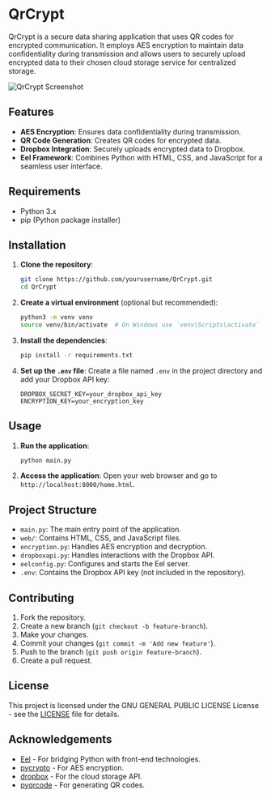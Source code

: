 # QrCrypt

QrCrypt is a secure data sharing application that uses QR codes for encrypted communication. It employs AES encryption to maintain data confidentiality during transmission and allows users to securely upload encrypted data to their chosen cloud storage service for centralized storage.

![QrCrypt Screenshot](https://satyam-portfolio-24.s3.ap-south-1.amazonaws.com/img/projects/qrcrypt_snapshot.png)

## Features

- **AES Encryption**: Ensures data confidentiality during transmission.
- **QR Code Generation**: Creates QR codes for encrypted data.
- **Dropbox Integration**: Securely uploads encrypted data to Dropbox.
- **Eel Framework**: Combines Python with HTML, CSS, and JavaScript for a seamless user interface.

## Requirements

- Python 3.x
- pip (Python package installer)

## Installation

1. **Clone the repository**:
    ```bash
    git clone https://github.com/yourusername/QrCrypt.git
    cd QrCrypt
    ```

2. **Create a virtual environment** (optional but recommended):
    ```bash
    python3 -m venv venv
    source venv/bin/activate  # On Windows use `venv\Scripts\activate`
    ```

3. **Install the dependencies**:
    ```bash
    pip install -r requirements.txt
    ```

4. **Set up the `.env` file**:
    Create a file named `.env` in the project directory and add your Dropbox API key:
    ```
    DROPBOX_SECRET_KEY=your_dropbox_api_key
    ENCRYPTION_KEY=your_encryption_key
    ```

## Usage

1. **Run the application**:
    ```bash
    python main.py
    ```

2. **Access the application**:
    Open your web browser and go to `http://localhost:8000/home.html`.

## Project Structure

- `main.py`: The main entry point of the application.
- `web/`: Contains HTML, CSS, and JavaScript files.
- `encryption.py`: Handles AES encryption and decryption.
- `dropboxapi.py`: Handles interactions with the Dropbox API.
- `eelconfig.py`: Configures and starts the Eel server.
- `.env`: Contains the Dropbox API key (not included in the repository).

## Contributing

1. Fork the repository.
2. Create a new branch (`git checkout -b feature-branch`).
3. Make your changes.
4. Commit your changes (`git commit -m 'Add new feature'`).
5. Push to the branch (`git push origin feature-branch`).
6. Create a pull request.

## License

This project is licensed under the GNU GENERAL PUBLIC LICENSE License - see the [LICENSE](LICENSE) file for details.

## Acknowledgements

- [Eel](https://github.com/ChrisKnott/Eel) - For bridging Python with front-end technologies.
- [pycrypto](https://pypi.org/project/pycrypto/) - For AES encryption.
- [dropbox](https://www.dropbox.com/developers) - For the cloud storage API.
- [pyqrcode](https://pypi.org/project/PyQRCode/) - For generating QR codes.